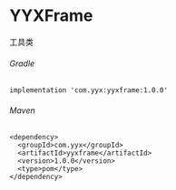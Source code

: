 # YYXFrame
工具类

###### Gradle
```
implementation 'com.yyx:yyxframe:1.0.0'
```

###### Maven
```
<dependency>
  <groupId>com.yyx</groupId>
  <artifactId>yyxframe</artifactId>
  <version>1.0.0</version>
  <type>pom</type>
</dependency>
```
